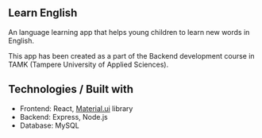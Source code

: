 ## Learn English

An language learning app that helps young children to learn new words in English.

This app has been created as a part of the Backend development course in TAMK (Tampere University of Applied Sciences).


## Technologies / Built with

- Frontend: React, [Material.ui](https://mui.com/) library
- Backend: Express, Node.js
- Database: MySQL

